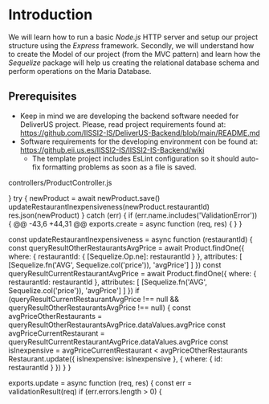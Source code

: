 # Introduction
We will learn how to run a basic _Node.js_ HTTP server and setup our project structure using the _Express_ framework.
Secondly, we will understand how to create the Model of our project (from the MVC pattern) and learn how the _Sequelize_ package will help us creating the relational database schema and perform operations on the Maria Database.
## Prerequisites
* Keep in mind we are developing the backend software needed for DeliverUS project. Please, read project requirements found at: https://github.com/IISSI2-IS/DeliverUS-Backend/blob/main/README.md
* Software requirements for the developing environment con be found at: https://github.eii.us.es/IISSI2-IS/IISSI2-IS-Backend/wiki
  * The template project includes EsLint configuration so it should auto-fix formatting problems as soon as a file is saved.






controllers/ProductController.js

  }
    try {
      newProduct = await newProduct.save()
      updateRestaurantInexpensiveness(newProduct.restaurantId)
      res.json(newProduct)
    } catch (err) {
      if (err.name.includes('ValidationError')) {
@@ -43,6 +44,31 @@ exports.create = async function (req, res) {
  }
}

const updateRestaurantInexpensiveness = async function (restaurantId) {
  const queryResultOtherRestaurantsAvgPrice = await Product.findOne({
    where: {
      restaurantId: { [Sequelize.Op.ne]: restaurantId }
    },
    attributes: [
      [Sequelize.fn('AVG', Sequelize.col('price')), 'avgPrice']
    ]
  })
  const queryResultCurrentRestaurantAvgPrice = await Product.findOne({
    where: {
      restaurantId: restaurantId
    },
    attributes: [
      [Sequelize.fn('AVG', Sequelize.col('price')), 'avgPrice']
    ]
  })
  if (queryResultCurrentRestaurantAvgPrice !== null && queryResultOtherRestaurantsAvgPrice !== null) {
    const avgPriceOtherRestaurants = queryResultOtherRestaurantsAvgPrice.dataValues.avgPrice
    const avgPriceCurrentRestaurant = queryResultCurrentRestaurantAvgPrice.dataValues.avgPrice
    const isInexpensive = avgPriceCurrentRestaurant < avgPriceOtherRestaurants
    Restaurant.update({ isInexpensive: isInexpensive }, { where: { id: restaurantId } })
  }
}

exports.update = async function (req, res) {
  const err = validationResult(req)
  if (err.errors.length > 0) {

